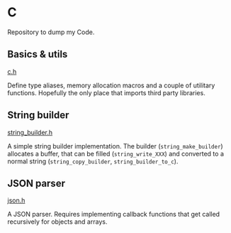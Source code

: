 # C

Repository to dump my Code.

## Basics & utils

[c.h](c.h)

Define type aliases, memory allocation macros and a couple of utilitary functions. Hopefully the only place that imports third party libraries.

## String builder

[string\_builder.h](string_builder.h)

A simple string builder implementation. The builder (`string_make_builder`) allocates a buffer, that can be filled (`string_write_XXX`) and converted to a normal string (`string_copy_builder`, `string_builder_to_c`).

## JSON parser

[json.h](json.h)

A JSON parser. Requires implementing callback functions that get called recursively for objects and arrays.
